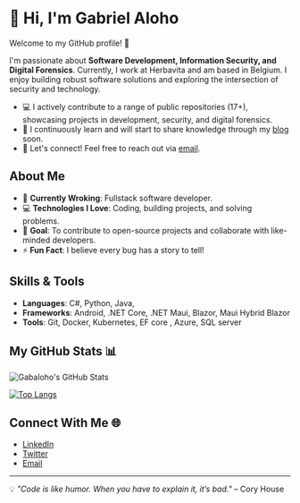 # 👋 Hi, I'm Gabriel Aloho

Welcome to my GitHub profile! 🚀

I'm passionate about **Software Development, Information Security, and Digital Forensics**. Currently, I work at Herbavita and am based in Belgium. I enjoy building robust software solutions and exploring the intersection of security and technology.

- 💻 I actively contribute to a range of public repositories (17+), showcasing projects in development, security, and digital forensics.
- 🌱 I continuously learn and will start to share knowledge through my [blog](https://gabrielaloho.com) soon.
- 🤝 Let's connect! Feel free to reach out via [email](mailto:alohogabriel@gmail.com).

## About Me

- 🌱 **Currently Wroking**: Fullstack software developer.
- 💻 **Technologies I Love**: Coding, building projects, and solving problems.
- 🎯 **Goal**: To contribute to open-source projects and collaborate with like-minded developers.
- ⚡ **Fun Fact**: I believe every bug has a story to tell!

## Skills & Tools
- **Languages**: C#, Python, Java,
- **Frameworks**: Android, .NET Core, .NET Maui, Blazor, Maui Hybrid Blazor
- **Tools**: Git, Docker, Kubernetes, EF core , Azure, SQL server 

## My GitHub Stats 📊

![Gabaloho's GitHub Stats](https://github-readme-stats.vercel.app/api?username=gabaloho&show_icons=true&theme=radical)

[![Top Langs](https://github-readme-stats.vercel.app/api/top-langs/?username=gabaloho&layout=compact&theme=radical)](https://github.com/anuraghazra/github-readme-stats)

## Connect With Me 🌐
- [LinkedIn](https://be.linkedin.com/in/gabriel-aloho)
- [Twitter](#)
- [Email](mailto:alohogabriel@gmail.com)

---

💡 *"Code is like humor. When you have to explain it, it’s bad."* – Cory House
